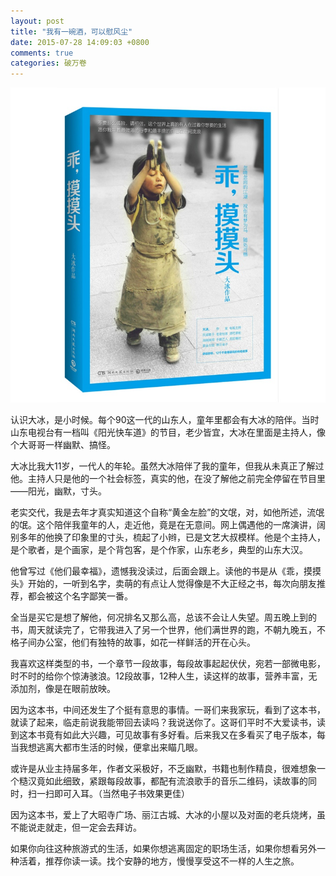 ```yaml
---
layout: post
title: "我有一碗酒，可以慰风尘"
date: 2015-07-28 14:09:03 +0800
comments: true
categories: 破万卷
---
```


![乖 摸摸头](/images/wo-you-yi-wan-jiu-ke-yi-wei-feng-chen/1.jpg)  

认识大冰，是小时候。每个90这一代的山东人，童年里都会有大冰的陪伴。当时山东电视台有一档叫《阳光快车道》的节目，老少皆宜，大冰在里面是主持人，像个大哥哥一样幽默、搞怪。  

大冰比我大11岁，一代人的年轮。虽然大冰陪伴了我的童年，但我从未真正了解过他。主持人只是他的一个社会标签，真实的他，在没了解他之前完全停留在节目里——阳光，幽默，寸头。  

老实交代，我是去年才真实知道这个自称“黄金左脸”的文氓，对，如他所述，流氓的氓。这个陪伴我童年的人，走近他，竟是在无意间。网上偶遇他的一席演讲，阔别多年的他换了印象里的寸头，梳起了小辫，已是文艺大叔模样。他是个主持人，是个歌者，是个画家，是个背包客，是个作家，山东老乡，典型的山东大汉。  

他曾写过《他们最幸福》，遗憾我没读过，后面会跟上。读他的书是从《乖，摸摸头》开始的，一听到名字，卖萌的有点让人觉得像是不大正经之书，每次向朋友推荐，都会被这个名字鄙笑一番。  

全当是买它是想了解他，何况排名又那么高，总该不会让人失望。周五晚上到的书，周天就读完了，它带我进入了另一个世界，他们满世界的跑，不朝九晚五，不格子间办公室，他们有独特的故事，如花一样鲜活的开在心头。  

我喜欢这样类型的书，一个章节一段故事，每段故事起起伏伏，宛若一部微电影，时不时的给你个惊涛骇浪。12段故事，12种人生，读这样的故事，营养丰富，无添加剂，像是在眼前放映。  

因为这本书，中间还发生了个挺有意思的事情。一哥们来我家玩，看到了这本书，就读了起来，临走前说我能带回去读吗？我说送你了。这哥们平时不大爱读书，读到这本书竟有如此大兴趣，可见故事有多好看。后来我又在多看买了电子版本，每当我想逃离大都市生活的时候，便拿出来瞄几眼。  

或许是从业主持届多年，作者文采极好，不乏幽默，书籍也制作精良，很难想象一个糙汉竟如此细致，紧跟每段故事，都配有流浪歌手的音乐二维码，读故事的同时，扫一扫即可入耳。（当然电子书效果更佳）  

因为这本书，爱上了大昭寺广场、丽江古城、大冰的小屋以及对面的老兵烧烤，虽不能说走就走，但一定会去拜访。  

如果你向往这种旅游式的生活，如果你想逃离固定的职场生活，如果你想看另外一种活着，推荐你读一读。找个安静的地方，慢慢享受这不一样的人生之旅。  